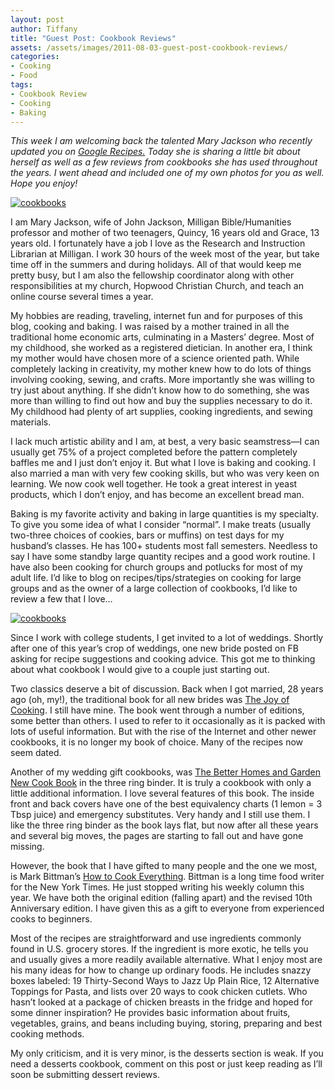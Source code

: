 ```yaml
---
layout: post
author: Tiffany
title: "Guest Post: Cookbook Reviews"
assets: /assets/images/2011-08-03-guest-post-cookbook-reviews/
categories: 
- Cooking
- Food
tags: 
- Cookbook Review
- Cooking
- Baking
---
```


_This week I am welcoming back the talented Mary Jackson who recently updated you on [Google Recipes.](http://www.sweetpeonies.com/2011/06/google-recipes/) Today she is sharing a little bit about herself as well as a few reviews from cookbooks she has used throughout the years. I went ahead and included one of my own photos for you as well. Hope you enjoy!_

[![](jekyll_uploads/2011/08/bedroom-cookbooks-068-575x387.jpg "cookbooks")](http://www.sweetpeonies.com/2011/08/guest-post-cookbook-reviews/bedroom-cookbooks-068/)

I am Mary Jackson, wife of John Jackson, Milligan Bible/Humanities professor and mother of two teenagers, Quincy, 16 years old and Grace, 13 years old. I fortunately have a job I love as the Research and Instruction Librarian at Milligan. I work 30 hours of the week most of the year, but take time off in the summers and during holidays. All of that would keep me pretty busy, but I am also the fellowship coordinator along with other responsibilities at my church, Hopwood Christian Church, and teach an online course several times a year.

My hobbies are reading, traveling, internet fun and for purposes of this blog, cooking and baking. I was raised by a mother trained in all the traditional home economic arts, culminating in a Masters’ degree. Most of my childhood, she worked as a registered dietician. In another era, I think my mother would have chosen more of a science oriented path. While completely lacking in creativity, my mother knew how to do lots of things involving cooking, sewing, and crafts. More importantly she was willing to try just about anything. If she didn’t know how to do something, she was more than willing to find out how and buy the supplies necessary to do it. My childhood had plenty of art supplies, cooking ingredients, and sewing materials.

I lack much artistic ability and I am, at best, a very basic seamstress—I can usually get 75% of a project completed before the pattern completely baffles me and I just don’t enjoy it. But what I love is baking and cooking. I also married a man with very few cooking skills, but who was very keen on learning. We now cook well together. He took a great interest in yeast products, which I don’t enjoy, and has become an excellent bread man.

Baking is my favorite activity and baking in large quantities is my specialty. To give you some idea of what I consider “normal”. I make treats (usually two-three choices of cookies, bars or muffins) on test days for my husband’s classes. He has 100+ students most fall semesters. Needless to say I have some standby large quantity recipes and a good work routine. I have also been cooking for church groups and potlucks for most of my adult life. I’d like to blog on recipes/tips/strategies on cooking for large groups and as the owner of a large collection of cookbooks, I’d like to review a few that I love…

[![](jekyll_uploads/2011/08/bedroom-cookbooks-071-325x334.jpg "cookbooks")](http://www.sweetpeonies.com/2011/08/guest-post-cookbook-reviews/bedroom-cookbooks-071/)

Since I work with college students, I get invited to a lot of weddings. Shortly after one of this year’s crop of weddings, one new bride posted on FB asking for recipe suggestions and cooking advice. This got me to thinking about what cookbook I would give to a couple just starting out.

Two classics deserve a bit of discussion. Back when I got married, 28 years ago (oh, my!), the traditional book for all new brides was [The Joy of Cooking](http://www.thejoykitchen.com/). I still have mine. The book went through a number of editions, some better than others. I used to refer to it occasionally as it is packed with lots of useful information. But with the rise of the Internet and other newer cookbooks, it is no longer my book of choice. Many of the recipes now seem dated.

Another of my wedding gift cookbooks, was [The Better Homes and Garden New Cook Book](http://www.bhg.com/recipes/how-to/cooking-basics/a-little-lore-on-americas-no-1-cookbook/) in the three ring binder. It is truly a cookbook with only a little additional information. I love several features of this book. The inside front and back covers have one of the best equivalency charts (1 lemon = 3 Tbsp juice) and emergency substitutes. Very handy and I still use them. I like the three ring binder as the book lays flat, but now after all these years and several big moves, the pages are starting to fall out and have gone missing.

However, the book that I have gifted to many people and the one we most, is Mark Bittman’s [How to Cook Everything](http://www.howtocookeverything.tv/). Bittman is a long time food writer for the New York Times. He just stopped writing his weekly column this year. We have both the original edition (falling apart) and the revised 10th Anniversary edition. I have given this as a gift to everyone from experienced cooks to beginners.

Most of the recipes are straightforward and use ingredients commonly found in U.S. grocery stores. If the ingredient is more exotic, he tells you and usually gives a more readily available alternative. What I enjoy most are his many ideas for how to change up ordinary foods. He includes snazzy boxes labeled: 19 Thirty-Second Ways to Jazz Up Plain Rice, 12 Alternative Toppings for Pasta, and lists over 20 ways to cook chicken cutlets. Who hasn’t looked at a package of chicken breasts in the fridge and hoped for some dinner inspiration? He provides basic information about fruits, vegetables, grains, and beans including buying, storing, preparing and best cooking methods.

My only criticism, and it is very minor, is the desserts section is weak. If you need a desserts cookbook, comment on this post or just keep reading as I’ll soon be submitting dessert reviews.